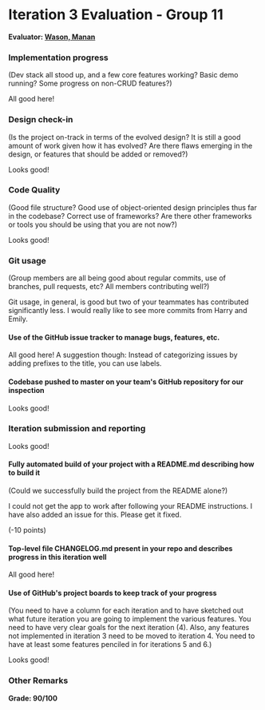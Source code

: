 # Iteration 3 Evaluation - Group 11

**Evaluator: [Wason, Manan](mailto:mwason1@jhu.edu)**

### Implementation progress
(Dev stack all stood up, and a few core features working?  Basic demo running?  Some progress on non-CRUD features?)

All good here!

### Design check-in
(Is the project on-track in terms of the evolved design?  It is still a good amount of work given how it has evolved?  Are there flaws emerging in the design, or features that should be added or removed?)

Looks good!

### Code Quality
(Good file structure?  Good use of object-oriented design principles thus far in the codebase?  Correct use of frameworks?  Are there other frameworks or tools you should be using that you are not now?)
 
Looks good!

### Git usage
(Group members are all being good about regular commits, use of branches, pull requests, etc?  All members contributing well?)

Git usage, in general, is good but two of your teammates has contributed significantly less. I would really like to see more commits from Harry and Emily.

#### Use of the GitHub issue tracker to manage bugs, features, etc.

All good here! A suggestion though: Instead of categorizing issues by adding prefixes to the title, you can use labels.

#### Codebase pushed to master on your team's GitHub repository for our inspection

Looks good!

### Iteration submission and reporting

Looks good!

#### Fully automated build of your project with a README.md describing how to build it
(Could we successfully build the project from the README alone?)

I could not get the app to work after following your README instructions. I have also added an issue for this. Please get it fixed. 

(-10 points)

#### Top-level file CHANGELOG.md present in your repo and describes progress in this iteration well

All good here!

#### Use of GitHub's project boards to keep track of your progress
(You need to have a column for each iteration and to have sketched out what future iteration you are going to implement the various features.  You need to have very clear goals for the next iteration (4).  Also, any features not implemented in iteration 3 need to be moved to iteration 4.  You need to have at least some features penciled in for iterations 5 and 6.)

Looks good!

### Other Remarks


**Grade: 90/100**
